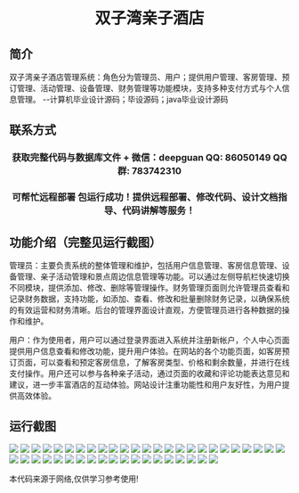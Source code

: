 <p><h1 align="center">双子湾亲子酒店</h1></p>

## 简介
双子湾亲子酒店管理系统：角色分为管理员、用户；提供用户管理、客房管理、预订管理、活动管理、设备管理、财务管理等功能模块，支持多种支付方式与个人信息管理。    --计算机毕业设计源码；毕设源码；java毕业设计源码


## 联系方式
<p><h3 align="center">获取完整代码与数据库文件 + 微信：deepguan QQ: 86050149 QQ群: 783742310</h3></p>
<p><h3 align="center">可帮忙远程部署 包运行成功！提供远程部署、修改代码、设计文档指导、代码讲解等服务！</h3></p>

## 功能介绍（完整见运行截图）
管理员：主要负责系统的整体管理和维护，包括用户信息管理、客房信息管理、设备管理、亲子活动管理和景点周边信息管理等功能。可以通过左侧导航栏快速切换不同模块，提供添加、修改、删除等管理操作。财务管理页面则允许管理员查看和记录财务数据，支持功能，如添加、查看、修改和批量删除财务记录，以确保系统的有效运营和财务清晰。后台的管理界面设计直观，方便管理员进行各种数据的操作和维护。

用户：作为使用者，用户可以通过登录界面进入系统并注册新帐户，个人中心页面提供用户信息查看和修改功能，提升用户体验。在网站的各个功能页面，如客房预订页面，可以查看和预定客房信息，了解客房类型、价格和剩余数量，并进行在线支付操作。用户还可以参与各种亲子活动，通过页面的收藏和评论功能表达意见和建议，进一步丰富酒店的互动体验。网站设计注重功能性和用户友好性，为用户提供高效体验。


## 运行截图
![](https://bs-1329754181.cos.ap-shanghai.myqcloud.com/ssm/GeminiBayFamilyHotel/img/001.jpg)
![](https://bs-1329754181.cos.ap-shanghai.myqcloud.com/ssm/GeminiBayFamilyHotel/img/002.jpg)
![](https://bs-1329754181.cos.ap-shanghai.myqcloud.com/ssm/GeminiBayFamilyHotel/img/003.jpg)
![](https://bs-1329754181.cos.ap-shanghai.myqcloud.com/ssm/GeminiBayFamilyHotel/img/004.jpg)
![](https://bs-1329754181.cos.ap-shanghai.myqcloud.com/ssm/GeminiBayFamilyHotel/img/005.jpg)
![](https://bs-1329754181.cos.ap-shanghai.myqcloud.com/ssm/GeminiBayFamilyHotel/img/006.jpg)
![](https://bs-1329754181.cos.ap-shanghai.myqcloud.com/ssm/GeminiBayFamilyHotel/img/007.jpg)
![](https://bs-1329754181.cos.ap-shanghai.myqcloud.com/ssm/GeminiBayFamilyHotel/img/008.jpg)
![](https://bs-1329754181.cos.ap-shanghai.myqcloud.com/ssm/GeminiBayFamilyHotel/img/009.jpg)
![](https://bs-1329754181.cos.ap-shanghai.myqcloud.com/ssm/GeminiBayFamilyHotel/img/010.jpg)
![](https://bs-1329754181.cos.ap-shanghai.myqcloud.com/ssm/GeminiBayFamilyHotel/img/011.jpg)
![](https://bs-1329754181.cos.ap-shanghai.myqcloud.com/ssm/GeminiBayFamilyHotel/img/012.jpg)
![](https://bs-1329754181.cos.ap-shanghai.myqcloud.com/ssm/GeminiBayFamilyHotel/img/013.jpg)
![](https://bs-1329754181.cos.ap-shanghai.myqcloud.com/ssm/GeminiBayFamilyHotel/img/014.jpg)
![](https://bs-1329754181.cos.ap-shanghai.myqcloud.com/ssm/GeminiBayFamilyHotel/img/015.jpg)
![](https://bs-1329754181.cos.ap-shanghai.myqcloud.com/ssm/GeminiBayFamilyHotel/img/016.jpg)
![](https://bs-1329754181.cos.ap-shanghai.myqcloud.com/ssm/GeminiBayFamilyHotel/img/017.jpg)
![](https://bs-1329754181.cos.ap-shanghai.myqcloud.com/ssm/GeminiBayFamilyHotel/img/018.jpg)
![](https://bs-1329754181.cos.ap-shanghai.myqcloud.com/ssm/GeminiBayFamilyHotel/img/019.jpg)
![](https://bs-1329754181.cos.ap-shanghai.myqcloud.com/ssm/GeminiBayFamilyHotel/img/020.jpg)
![](https://bs-1329754181.cos.ap-shanghai.myqcloud.com/ssm/GeminiBayFamilyHotel/img/021.jpg)
![](https://bs-1329754181.cos.ap-shanghai.myqcloud.com/ssm/GeminiBayFamilyHotel/img/022.jpg)
![](https://bs-1329754181.cos.ap-shanghai.myqcloud.com/ssm/GeminiBayFamilyHotel/img/023.jpg)
![](https://bs-1329754181.cos.ap-shanghai.myqcloud.com/ssm/GeminiBayFamilyHotel/img/024.jpg)
![](https://bs-1329754181.cos.ap-shanghai.myqcloud.com/ssm/GeminiBayFamilyHotel/img/025.jpg)
![](https://bs-1329754181.cos.ap-shanghai.myqcloud.com/ssm/GeminiBayFamilyHotel/img/026.jpg)
![](https://bs-1329754181.cos.ap-shanghai.myqcloud.com/ssm/GeminiBayFamilyHotel/img/027.jpg)
![](https://bs-1329754181.cos.ap-shanghai.myqcloud.com/ssm/GeminiBayFamilyHotel/img/028.jpg)
![](https://bs-1329754181.cos.ap-shanghai.myqcloud.com/ssm/GeminiBayFamilyHotel/img/029.jpg)
![](https://bs-1329754181.cos.ap-shanghai.myqcloud.com/ssm/GeminiBayFamilyHotel/img/030.jpg)
![](https://bs-1329754181.cos.ap-shanghai.myqcloud.com/ssm/GeminiBayFamilyHotel/img/031.jpg)
![](https://bs-1329754181.cos.ap-shanghai.myqcloud.com/ssm/GeminiBayFamilyHotel/img/032.jpg)
![](https://bs-1329754181.cos.ap-shanghai.myqcloud.com/ssm/GeminiBayFamilyHotel/img/033.jpg)
![](https://bs-1329754181.cos.ap-shanghai.myqcloud.com/ssm/GeminiBayFamilyHotel/img/034.jpg)
![](https://bs-1329754181.cos.ap-shanghai.myqcloud.com/ssm/GeminiBayFamilyHotel/img/035.jpg)
![](https://bs-1329754181.cos.ap-shanghai.myqcloud.com/ssm/GeminiBayFamilyHotel/img/036.jpg)
![](https://bs-1329754181.cos.ap-shanghai.myqcloud.com/ssm/GeminiBayFamilyHotel/img/037.jpg)
![](https://bs-1329754181.cos.ap-shanghai.myqcloud.com/ssm/GeminiBayFamilyHotel/img/038.jpg)
![](https://bs-1329754181.cos.ap-shanghai.myqcloud.com/ssm/GeminiBayFamilyHotel/img/039.jpg)
![](https://bs-1329754181.cos.ap-shanghai.myqcloud.com/ssm/GeminiBayFamilyHotel/img/040.jpg)
![](https://bs-1329754181.cos.ap-shanghai.myqcloud.com/ssm/GeminiBayFamilyHotel/img/041.jpg)
![](https://bs-1329754181.cos.ap-shanghai.myqcloud.com/ssm/GeminiBayFamilyHotel/img/042.jpg)
![](https://bs-1329754181.cos.ap-shanghai.myqcloud.com/ssm/GeminiBayFamilyHotel/img/043.jpg)
![](https://bs-1329754181.cos.ap-shanghai.myqcloud.com/ssm/GeminiBayFamilyHotel/img/044.jpg)

<p>本代码来源于网络,仅供学习参考使用!</p>
